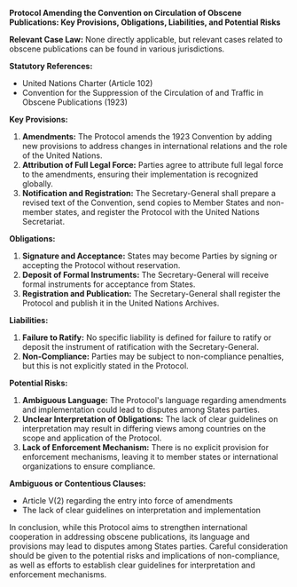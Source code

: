 **Protocol Amending the Convention on Circulation of Obscene Publications: Key Provisions, Obligations, Liabilities, and Potential Risks**

**Relevant Case Law:**
None directly applicable, but relevant cases related to obscene publications can be found in various jurisdictions.

**Statutory References:**

* United Nations Charter (Article 102)
* Convention for the Suppression of the Circulation of and Traffic in Obscene Publications (1923)

**Key Provisions:**

1. **Amendments:** The Protocol amends the 1923 Convention by adding new provisions to address changes in international relations and the role of the United Nations.
2. **Attribution of Full Legal Force:** Parties agree to attribute full legal force to the amendments, ensuring their implementation is recognized globally.
3. **Notification and Registration:** The Secretary-General shall prepare a revised text of the Convention, send copies to Member States and non-member states, and register the Protocol with the United Nations Secretariat.

**Obligations:**

1. **Signature and Acceptance:** States may become Parties by signing or accepting the Protocol without reservation.
2. **Deposit of Formal Instruments:** The Secretary-General will receive formal instruments for acceptance from States.
3. **Registration and Publication:** The Secretary-General shall register the Protocol and publish it in the United Nations Archives.

**Liabilities:**

1. **Failure to Ratify:** No specific liability is defined for failure to ratify or deposit the instrument of ratification with the Secretary-General.
2. **Non-Compliance:** Parties may be subject to non-compliance penalties, but this is not explicitly stated in the Protocol.

**Potential Risks:**

1. **Ambiguous Language:** The Protocol's language regarding amendments and implementation could lead to disputes among States parties.
2. **Unclear Interpretation of Obligations:** The lack of clear guidelines on interpretation may result in differing views among countries on the scope and application of the Protocol.
3. **Lack of Enforcement Mechanism:** There is no explicit provision for enforcement mechanisms, leaving it to member states or international organizations to ensure compliance.

**Ambiguous or Contentious Clauses:**

* Article V(2) regarding the entry into force of amendments
* The lack of clear guidelines on interpretation and implementation

In conclusion, while this Protocol aims to strengthen international cooperation in addressing obscene publications, its language and provisions may lead to disputes among States parties. Careful consideration should be given to the potential risks and implications of non-compliance, as well as efforts to establish clear guidelines for interpretation and enforcement mechanisms.
